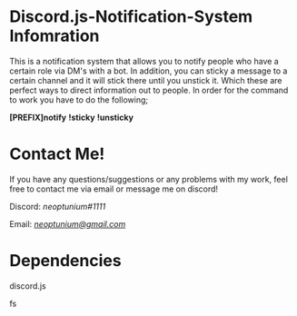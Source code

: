 # Discord.js-Notification-System Infomration

This is a notification system that allows you to notify people who have a certain role via DM's with a bot. In addition, you can sticky a message to a certain channel and it will stick there until you unstick it. Which these are perfect ways to direct information out to people. In order for the command to work you have to do the following;

**[PREFIX]notify**
**!sticky**
**!unsticky**

# Contact Me!
 If you have any questions/suggestions or any problems with my work, feel free to contact me via email or message me on discord!

  Discord: *neoptunium#1111*

  Email: *neoptunium@gmail.com*

# Dependencies 
discord.js 

fs
